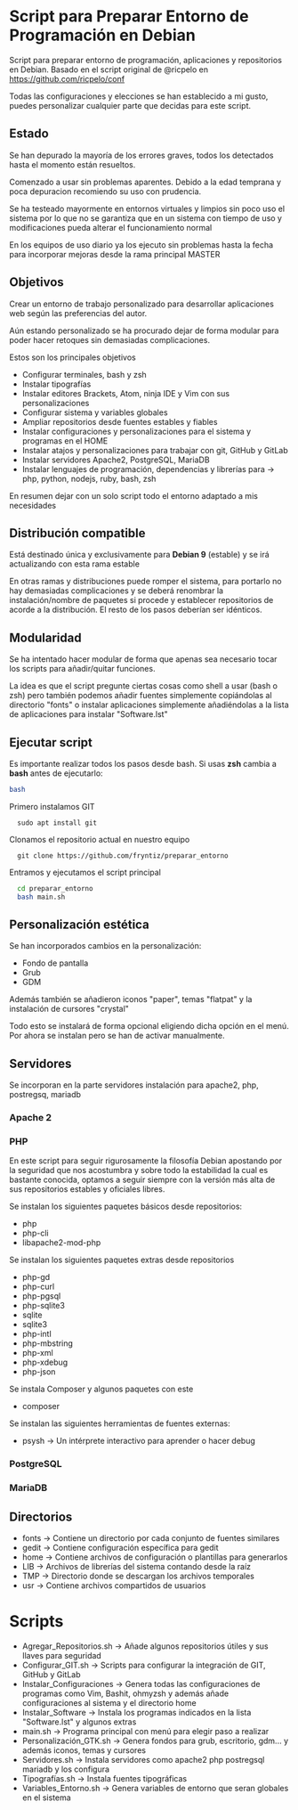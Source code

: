 # Script para Preparar Entorno de Programación en Debian
Script para preparar entorno de programación, aplicaciones y repositorios en Debian.
Basado en el script original de @ricpelo en https://github.com/ricpelo/conf

Todas las configuraciones y elecciones se han establecido a mi gusto, puedes personalizar cualquier parte que decidas para este script.

## Estado
Se han depurado la mayoría de los errores graves, todos los detectados hasta el momento están resueltos.

Comenzado a usar sin problemas aparentes. Debido a la edad temprana y poca depuracion recomiendo su uso con prudencia.

Se ha testeado mayormente en entornos virtuales y limpios sin poco uso el sistema por lo que no se garantiza que en un sistema con tiempo de uso y modificaciones pueda alterar el funcionamiento normal

En los equipos de uso diario ya los ejecuto sin problemas hasta la fecha para incorporar mejoras desde la rama principal MASTER

## Objetivos
Crear un entorno de trabajo personalizado para desarrollar aplicaciones web según las preferencias del autor.

Aún estando personalizado se ha procurado dejar de forma modular para poder hacer retoques sin demasiadas complicaciones.

Estos son los principales objetivos

- Configurar terminales, bash y zsh
- Instalar tipografías
- Instalar editores Brackets, Atom, ninja IDE y Vim con sus personalizaciones
- Configurar sistema y variables globales
- Ampliar repositorios desde fuentes estables y fiables
- Instalar configuraciones y personalizaciones para el sistema y programas en el HOME
- Instalar atajos y personalizaciones para trabajar con git, GitHub y GitLab
- Instalar servidores Apache2, PostgreSQL, MariaDB
- Instalar lenguajes de programación, dependencias y librerías para → php, python, nodejs, ruby, bash, zsh

En resumen dejar con un solo script todo el entorno adaptado a mis necesidades

## Distribución compatible
Está destinado única y exclusivamente para **Debian 9** (estable) y se irá actualizando con esta rama estable

En otras ramas y distribuciones puede romper el sistema, para portarlo no hay demasiadas complicaciones y se deberá renombrar la instalación/nombre de paquetes si procede y establecer repositorios de acorde a la distribución. El resto de los pasos deberían ser idénticos.

## Modularidad
Se ha intentado hacer modular de forma que apenas sea necesario tocar los scripts para añadir/quitar funciones.

La idea es que el script pregunte ciertas cosas como shell a usar (bash o zsh) pero también podemos añadir fuentes simplemente copiándolas al directorio "fonts" o instalar aplicaciones simplemente añadiéndolas a la lista de aplicaciones para instalar "Software.lst"

## Ejecutar script
Es importante realizar todos los pasos desde bash. Si usas **zsh** cambia a **bash** antes de ejecutarlo:
```bash
bash
```

Primero instalamos GIT
```debian
  sudo apt install git
```

Clonamos el repositorio actual en nuestro equipo
```GIT
  git clone https://github.com/fryntiz/preparar_entorno
```

Entramos y ejecutamos el script principal
```bash
  cd preparar_entorno
  bash main.sh
```

## Personalización estética
Se han incorporados cambios en la personalización:
- Fondo de pantalla
- Grub
- GDM

Además también se añadieron iconos "paper", temas "flatpat" y la instalación de cursores "crystal"

Todo esto se instalará de forma opcional eligiendo dicha opción en el menú. Por ahora se instalan pero se han de activar manualmente.

## Servidores
Se incorporan en la parte servidores instalación para apache2, php, postregsq, mariadb

### Apache 2

### PHP
En este script para seguir rigurosamente la filosofía Debian apostando por la seguridad que nos acostumbra y sobre todo la estabilidad la cual es bastante conocida, optamos a seguir siempre con la versión más alta de sus repositorios estables y oficiales libres.

Se instalan los siguientes paquetes básicos desde repositorios:
- php
- php-cli
- libapache2-mod-php

Se instalan los siguientes paquetes extras desde repositorios
- php-gd
- php-curl
- php-pgsql
- php-sqlite3
- sqlite
- sqlite3
- php-intl
- php-mbstring
- php-xml
- php-xdebug
- php-json

Se instala Composer y algunos paquetes con este
- composer



Se instalan las siguientes herramientas de fuentes externas:
- psysh → Un intérprete interactivo para aprender o hacer debug

### PostgreSQL

### MariaDB


## Directorios
- fonts → Contiene un directorio por cada conjunto de fuentes similares
- gedit → Contiene configuración específica para gedit
- home → Contiene archivos de configuración o plantillas para generarlos
- LIB → Archivos de librerías del sistema contando desde la raíz
- TMP → Directorio donde se descargan los archivos temporales
- usr → Contiene archivos compartidos de usuarios

# Scripts
- Agregar_Repositorios.sh → Añade algunos repositorios útiles y sus llaves para seguridad
- Configurar_GIT.sh → Scripts para configurar la integración de GIT, GitHub y GitLab
- Instalar_Configuraciones → Genera todas las configuraciones de programas como Vim, Bashit, ohmyzsh y además añade configuraciones al sistema y el directorio home
- Instalar_Software → Instala los programas indicados en la lista "Software.lst" y algunos extras
- main.sh → Programa principal con menú para elegir paso a realizar
- Personalización_GTK.sh → Genera fondos para grub, escritorio, gdm... y además iconos, temas y cursores
- Servidores.sh → Instala servidores como apache2 php postregsql mariadb y los configura
- Tipografías.sh → Instala fuentes tipográficas
- Variables_Entorno.sh → Genera variables de entorno que seran globales en el sistema
